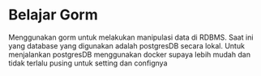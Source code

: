 # Belajar Gorm
Menggunakan gorm untuk melakukan manipulasi data di RDBMS. Saat ini yang database yang digunakan adalah postgresDB secara lokal. Untuk menjalankan postgresDB menggunakan docker supaya lebih mudah dan tidak terlalu pusing untuk setting dan confignya

